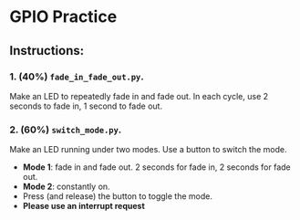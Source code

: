 # GPIO Practice
## Instructions:
### 1. (40%) `fade_in_fade_out.py`. 
Make an LED to repeatedly fade in and fade out. In each cycle, use 2 seconds to fade in, 1 second to fade out.

### 2. (60%) `switch_mode.py`.
Make an LED running under two modes. Use a button to switch the mode.
- **Mode 1**: fade in and fade out. 2 seconds for fade in, 2 seconds for fade out.
- **Mode 2**: constantly on.
- Press (and release) the button to toggle the mode.
- **Please use an interrupt request**
